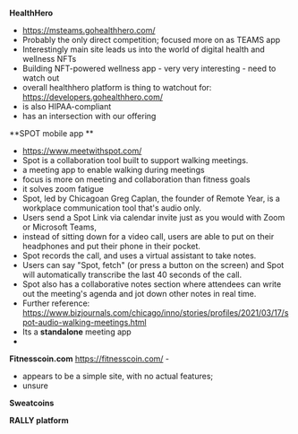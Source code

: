 **HealthHero**
- https://msteams.gohealthhero.com/
- Probably the only direct competition; focused more on as TEAMS app
- Interestingly main site leads us into the world of digital health and wellness NFTs
- Building NFT-powered wellness app - very very interesting - need to watch out
- overall healthhero platform is thing to watchout for: https://developers.gohealthhero.com/
- is also HIPAA-compliant
- has an intersection with our offering

**SPOT mobile app **
- https://www.meetwithspot.com/
- Spot is a collaboration tool built to support walking meetings.
- a meeting app to enable walking during meetings
- focus is more on meeting and collaboration than fitness goals
- it solves zoom fatigue
- Spot, led by Chicagoan Greg Caplan, the founder of Remote Year, is a workplace communication tool that's audio only. 
- Users send a Spot Link via calendar invite just as you would with Zoom or Microsoft Teams, 
- instead of sitting down for a video call, users are able to put on their headphones and put their phone in their pocket. 
- Spot records the call, and uses a virtual assistant to take notes. 
- Users can say "Spot, fetch" (or press a button on the screen) and Spot will automatically transcribe the last 40 seconds of the call.
- Spot also has a collaborative notes section where attendees can write out the meeting's agenda and jot down other notes in real time.
- Further reference: https://www.bizjournals.com/chicago/inno/stories/profiles/2021/03/17/spot-audio-walking-meetings.html
- Its a **standalone** meeting app
- 

**Fitnesscoin.com**
https://fitnesscoin.com/ - 
- appears to be a simple site, with no actual features;
- unsure

**Sweatcoins**

**RALLY platform**
